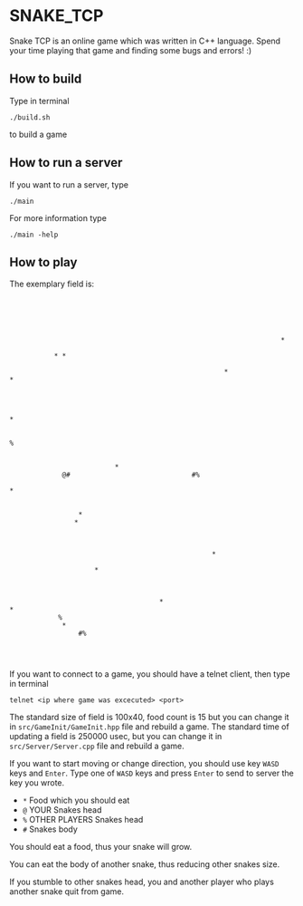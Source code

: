 # SNAKE_TCP

Snake TCP is an online game which was written in C++ language. Spend your time playing that game and finding some bugs and errors! :)

## How to build

Type in terminal
```
./build.sh
```
to build a game

## How to run a server

If you want to run a server, type 
```
./main
```
For more information type
``` 
./main -help
```

## How to play

The exemplary field is:
```
                                                                                                    
                                                                                                    
                                                                                                    
                                                                                                    
                                                                                                    
                                                                   *                                
                                                                                                    
           * *                                                                                      
                                                                                                    
                                                     *                              *               
                                                                                                    
                                                                                                    
                                                                                                    
                                                                            *                       
                                                                                                    
                                                                                %                   
                                                                                                    
                                                                                                    
                          *                                                                         
             @#                              #%                                                     
                                                                                       *            
                                                                                                    
                                                                                                    
                 *                                                                                  
                *                                                                                   
                                                                                                    
                                                                                                    
                                                                                                    
                                                  *                                                 
                                                                                                    
                     *                                                                              
                                                                                                    
                                                                                                    
                                                                                                    
                                     *                                                             *
            %                                                                                       
             *                                                                                      
                 #%                                                                                 
                                                                                                    
                                                                                                    
                                                                                                    
```

If you want to connect to a game, you should have a telnet client, then type in terminal
```
telnet <ip where game was excecuted> <port>
```

The standard size of field is 100x40, food count is 15 but you can change it in `src/GameInit/GameInit.hpp` file and rebuild a game.
The standard time of updating a field is 250000 usec, but you can change it in `src/Server/Server.cpp` file and rebuild a game.

If you want to start moving or change direction, you should use key `WASD` keys and `Enter`.
Type one of `WASD` keys and press `Enter` to send to server the key you wrote.

- `*` Food which you should eat
- `@` YOUR Snakes head
- `%` OTHER PLAYERS Snakes head
- `#` Snakes body

You should eat a food, thus your snake will grow.

You can eat the body of another snake, thus reducing other snakes size.

If you stumble to other snakes head, you and another player who plays another snake quit from game.
